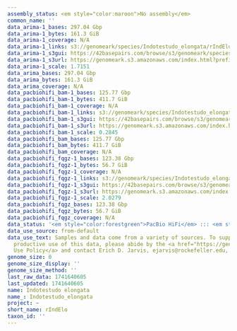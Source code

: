 ```yaml
---
assembly_status: <em style="color:maroon">No assembly</em>
common_name: ''
data_arima-1_bases: 297.04 Gbp
data_arima-1_bytes: 161.3 GiB
data_arima-1_coverage: N/A
data_arima-1_links: s3://genomeark/species/Indotestudo_elongata/rIndElo1/genomic_data/arima/<br>
data_arima-1_s3gui: https://42basepairs.com/browse/s3/genomeark/species/Indotestudo_elongata/rIndElo1/genomic_data/arima/
data_arima-1_s3url: https://genomeark.s3.amazonaws.com/index.html?prefix=species/Indotestudo_elongata/rIndElo1/genomic_data/arima/
data_arima-1_scale: 1.7151
data_arima_bases: 297.04 Gbp
data_arima_bytes: 161.3 GiB
data_arima_coverage: N/A
data_pacbiohifi_bam-1_bases: 125.77 Gbp
data_pacbiohifi_bam-1_bytes: 411.7 GiB
data_pacbiohifi_bam-1_coverage: N/A
data_pacbiohifi_bam-1_links: s3://genomeark/species/Indotestudo_elongata/rIndElo1/genomic_data/pacbio_hifi/<br>
data_pacbiohifi_bam-1_s3gui: https://42basepairs.com/browse/s3/genomeark/species/Indotestudo_elongata/rIndElo1/genomic_data/pacbio_hifi/
data_pacbiohifi_bam-1_s3url: https://genomeark.s3.amazonaws.com/index.html?prefix=species/Indotestudo_elongata/rIndElo1/genomic_data/pacbio_hifi/
data_pacbiohifi_bam-1_scale: 0.2845
data_pacbiohifi_bam_bases: 125.77 Gbp
data_pacbiohifi_bam_bytes: 411.7 GiB
data_pacbiohifi_bam_coverage: N/A
data_pacbiohifi_fqgz-1_bases: 123.38 Gbp
data_pacbiohifi_fqgz-1_bytes: 56.7 GiB
data_pacbiohifi_fqgz-1_coverage: N/A
data_pacbiohifi_fqgz-1_links: s3://genomeark/species/Indotestudo_elongata/rIndElo1/genomic_data/pacbio_hifi/<br>
data_pacbiohifi_fqgz-1_s3gui: https://42basepairs.com/browse/s3/genomeark/species/Indotestudo_elongata/rIndElo1/genomic_data/pacbio_hifi/
data_pacbiohifi_fqgz-1_s3url: https://genomeark.s3.amazonaws.com/index.html?prefix=species/Indotestudo_elongata/rIndElo1/genomic_data/pacbio_hifi/
data_pacbiohifi_fqgz-1_scale: 2.0279
data_pacbiohifi_fqgz_bases: 123.38 Gbp
data_pacbiohifi_fqgz_bytes: 56.7 GiB
data_pacbiohifi_fqgz_coverage: N/A
data_status: '<em style="color:forestgreen">PacBio HiFi</em> ::: <em style="color:forestgreen">Arima</em>'
data_use_source: from-default
data_use_text: Samples and data come from a variety of sources. To support fair and
  productive use of this data, please abide by the <a href="https://genome10k.soe.ucsc.edu/data-use-policies/">Data
  Use Policy</a> and contact Erich D. Jarvis, ejarvis@rockefeller.edu, with any questions.
genome_size: 0
genome_size_display: ''
genome_size_method: ''
last_raw_data: 1741640605
last_updated: 1741640605
name: Indotestudo elongata
name_: Indotestudo_elongata
project: ~
short_name: rIndElo
taxon_id: ''
---
```

